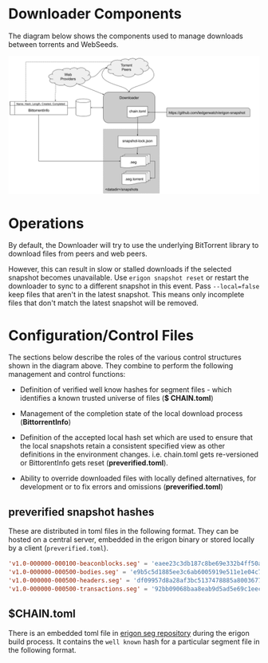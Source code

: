 # Downloader Components

The diagram below shows the components used to manage downloads between torrents and WebSeeds.

![components](components.png)

# Operations

By default, the Downloader will try to use the underlying BitTorrent library to download files from peers and web peers.

However, this can result in slow or stalled downloads if the selected snapshot becomes unavailable. Use
`erigon snapshot reset` or restart the downloader to sync to a different snapshot in this event. Pass `--local=false`
keep files that aren't in the latest snapshot. This means only incomplete files that don't match the latest snapshot
will be removed.

# Configuration/Control Files

The sections below describe the roles of the various control structures shown in the diagram above. They combine to
perform the following management and control functions:

* Definition of verified well know hashes for segment files - which identifies a known trusted universe of files (**$
  CHAIN.toml**)

* Management of the completion state of the local download process (**BittorrentInfo**)

* Definition of the accepted local hash set which are used to ensure that the local snapshots retain a consistent
  specified view as other definitions in the environment changes. i.e. chain.toml gets re-versioned or BittorentInfo
  gets reset (**preverified.toml**).

* Ability to override downloaded files with locally defined alternatives, for development or to fix errors and
  omissions (**preverified.toml**)

## preverified snapshot hashes

These are distributed in toml files in the following format. They can be hosted on a central server, embedded in the
erigon binary or stored locally by a client (`preverified.toml`).

```toml
'v1.0-000000-000100-beaconblocks.seg' = 'eaee23c3db187c8be69e332b4ff50aa73380d0ef'
'v1.0-000000-000500-bodies.seg' = 'e9b5c5d1885ee3c6ab6005919e511e1e04c7e34e'
'v1.0-000000-000500-headers.seg' = 'df09957d8a28af3bc5137478885a8003677ca878'
'v1.0-000000-000500-transactions.seg' = '92bb09068baa8eab9d5ad5e69c1eecd404a82258'
```

## $CHAIN.toml

There is an embedded toml file in [erigon seg repository](https://github.com/erigontech/erigon-snapshot) during the
erigon build process. It contains
the `well known` hash for a particular segment file in the following format. 

